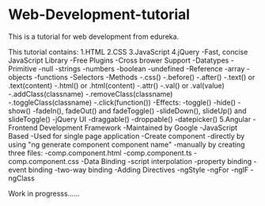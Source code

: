 # Web-Development-tutorial

This is a tutorial for web development from edureka.

This tutorial contains:
1.HTML
2.CSS
3.JavaScript
4.jQuery
 -Fast, concise JavaScript Library
 -Free Plugins
 -Cross brower Support
 -Datatypes
  -Primitive
   -null
   -strings
   -numbers
   -boolean
   -undefined
  -Reference
   -array
   -objects
   -functions
  -Selectors
  -Methods
   -.css()
   -.before()
   -.after()
   -.text() or .text(content)
   -.html() or .html(content)
   -.attr()
   -.val() or .val(value)
   -.addClass(classname)
   -.removeClass(classname)
   -.toggleClass(classname)
   -.click(function())
  -Effects:
   -toggle()
   -hide()
   -show()
   -fadeIn(), fadeOut() and fadeToggle()
   -slideDown(), slideUp() and slideToggle()
  -jQuery UI
   -draggable()
   -droppable()
   -datepicker()
5.Angular
 -Frontend Development Framework
 -Maintained by Google
 -JavaScript Based
 -Used for single page application
 -Create component
  -directly by using "ng generate component component name"
  -manually by creating three files:
   -comp.component.html
   -comp.component.ts
   -comp.component.css
  -Data Binding
   -script interpolation
   -property binding
   -event binding
   -two-way binding
  -Adding Directives
   -ngStyle
   -ngFor
   -ngIF
   -ngClass 

Work in progresss......
